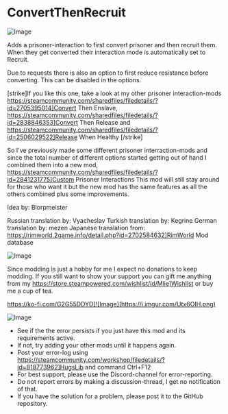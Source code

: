 # ConvertThenRecruit

![Image](https://i.imgur.com/buuPQel.png)


Adds a prisoner-interaction to first convert prisoner and then recruit them.
When they get converted their interaction mode is automatically set to Recruit.

Due to requests there is also an option to first reduce resistance before converting. 
This can be disabled in the options.

[strike]If you like this one, take a look at my other prisoner interaction-mods
https://steamcommunity.com/sharedfiles/filedetails/?id=2705395014]Convert Then Enslave,
https://steamcommunity.com/sharedfiles/filedetails/?id=2838846353]Convert Then Release
and
https://steamcommunity.com/sharedfiles/filedetails/?id=2506029522]Release When Healthy
[/strike]

So I've previously made some different prisoner interraction-mods and since the total number of different options started getting out of hand I combined them into a new mod, https://steamcommunity.com/sharedfiles/filedetails/?id=2841231775]Custom Prisoner Interactions
This mod will still stay around for those who want it but the new mod has the same features as all the others combined plus some improvements.

Idea by: Blorpmeister

Russian translation by: Vyacheslav
Turkish translation by: Kegrine
German translation by: mezen
Japanese translation from: https://rimworld.2game.info/detail.php?id=2702584632]RimWorld Mod database

![Image](https://i.imgur.com/O0IIlYj.png)

Since modding is just a hobby for me I expect no donations to keep modding. If you still want to show your support you can gift me anything from my https://store.steampowered.com/wishlist/id/Mlie]Wishlist or buy me a cup of tea.

https://ko-fi.com/G2G55DDYD]![Image](https://i.imgur.com/Utx6OIH.png)


![Image](https://i.imgur.com/PwoNOj4.png)



-  See if the the error persists if you just have this mod and its requirements active.
-  If not, try adding your other mods until it happens again.
-  Post your error-log using https://steamcommunity.com/workshop/filedetails/?id=818773962]HugsLib and command Ctrl+F12
-  For best support, please use the Discord-channel for error-reporting.
-  Do not report errors by making a discussion-thread, I get no notification of that.
-  If you have the solution for a problem, please post it to the GitHub repository.




